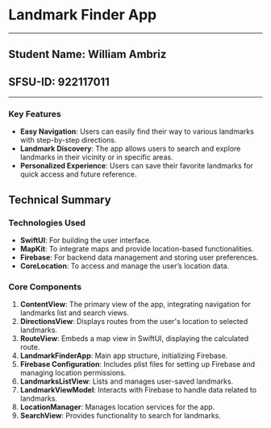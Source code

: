 # Landmark Finder App
---
## Student Name: William Ambriz 
## SFSU-ID: 922117011
---
### Key Features
- **Easy Navigation**: Users can easily find their way to various landmarks with step-by-step directions.
- **Landmark Discovery**: The app allows users to search and explore landmarks in their vicinity or in specific areas.
- **Personalized Experience**: Users can save their favorite landmarks for quick access and future reference.

## Technical Summary

### Technologies Used
- **SwiftUI**: For building the user interface.
- **MapKit**: To integrate maps and provide location-based functionalities.
- **Firebase**: For backend data management and storing user preferences.
- **CoreLocation**: To access and manage the user’s location data.

### Core Components
1. **ContentView**: The primary view of the app, integrating navigation for landmarks list and search views.
2. **DirectionsView**: Displays routes from the user's location to selected landmarks.
3. **RouteView**: Embeds a map view in SwiftUI, displaying the calculated route.
4. **LandmarkFinderApp**: Main app structure, initializing Firebase.
5. **Firebase Configuration**: Includes plist files for setting up Firebase and managing location permissions.
6. **LandmarksListView**: Lists and manages user-saved landmarks.
7. **LandmarkViewModel**: Interacts with Firebase to handle data related to landmarks.
8. **LocationManager**: Manages location services for the app.
9. **SearchView**: Provides functionality to search for landmarks.
